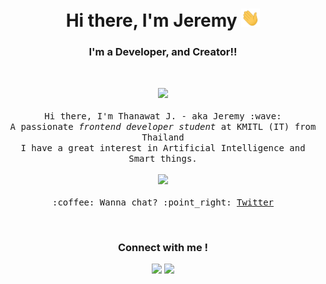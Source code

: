 <h1 align="center"> Hi there, I'm Jeremy  <img src="https://raw.githubusercontent.com/ABSphreak/ABSphreak/master/gifs/Hi.gif" width="30px"></h1>


<h3 align="center">I'm a Developer, and Creator!!</h3><br />


<p align="center">
  <img src="https://user-images.githubusercontent.com/5679180/79618120-0daffb80-80be-11ea-819e-d2b0fa904d07.gif" width="27px">
  <br><br>
  <samp>
    Hi there, I'm Thanawat J. - aka Jeremy :wave:<br>
    A passionate <em>frontend developer</em> <em>student</em> at KMITL (IT) from Thailand <br>
    I have a great interest in Artificial Intelligence and Smart things.<br>
    <br><img src="https://komarev.com/ghpvc/?username=pp3times&color=007aff&style=flat&label=Profile+Views">
    <br><br>:coffee: Wanna chat? :point_right: <a href="https://twitter.com/pp3times">Twitter</a>
  </samp>
</p>

<br />

<div align="center">


### Connect with me !


[<img src="https://img.shields.io/badge/instagram-%23E4405F.svg?&style=for-the-badge&logo=instagram&logoColor=white">](https://www.instagram.com/pp_3times/)
[<img src="https://img.shields.io/badge/facebook-%231877F2.svg?&style=for-the-badge&logo=facebook&logoColor=white">](https://www.facebook.com/Poom3times/)

</div>
